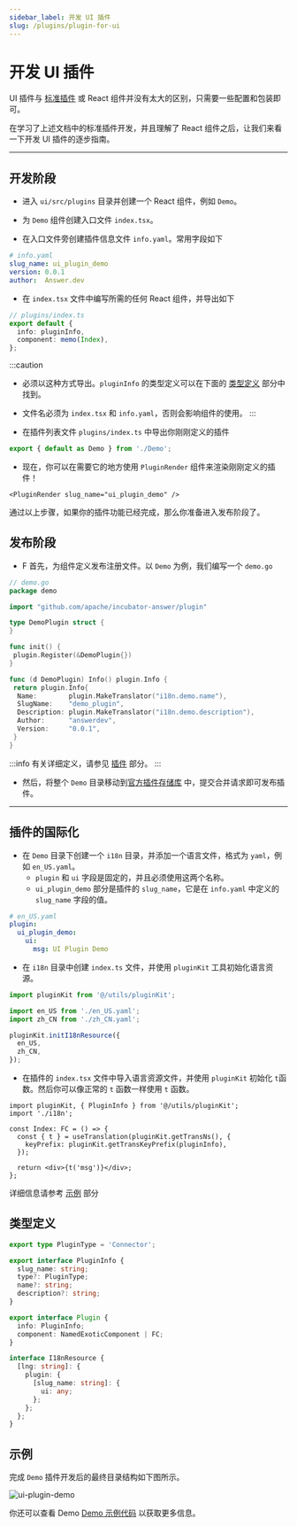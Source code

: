 ```yaml
---
sidebar_label: 开发 UI 插件
slug: /plugins/plugin-for-ui
---
```


# 开发 UI 插件

UI 插件与 [标准插件](/docs/plugins) 或 React 组件并没有太大的区别，只需要一些配置和包装即可。

在学习了上述文档中的标准插件开发，并且理解了 React 组件之后，让我们来看一下开发 UI 插件的逐步指南。

---

## 开发阶段

* 进入 `ui/src/plugins` 目录并创建一个 React 组件，例如 `Demo`。

* 为 `Demo` 组件创建入口文件 `index.tsx`。

* 在入口文件旁创建插件信息文件 `info.yaml`。常用字段如下

```yaml
# info.yaml
slug_name: ui_plugin_demo
version: 0.0.1
author:  Answer.dev
```

* 在 `index.tsx` 文件中编写所需的任何 React 组件，并导出如下

```ts
// plugins/index.ts
export default {
  info: pluginInfo,
  component: memo(Index),
};
```

:::caution

* 必须以这种方式导出。`pluginInfo` 的类型定义可以在下面的 [类型定义](#type-definitions) 部分中找到。

* 文件名必须为 `index.tsx` 和 `info.yaml`，否则会影响组件的使用。
:::

* 在插件列表文件 `plugins/index.ts` 中导出你刚刚定义的插件

```ts
export { default as Demo } from './Demo';
```

* 现在，你可以在需要它的地方使用 `PluginRender` 组件来渲染刚刚定义的插件！

```tsx
<PluginRender slug_name="ui_plugin_demo" />
```

通过以上步骤，如果你的插件功能已经完成，那么你准备进入发布阶段了。

## 发布阶段

* F 首先，为组件定义发布注册文件。以 `Demo` 为例，我们编写一个 `demo.go`

```go
// demo.go
package demo

import "github.com/apache/incubator-answer/plugin"

type DemoPlugin struct {
}

func init() {
 plugin.Register(&DemoPlugin{})
}

func (d DemoPlugin) Info() plugin.Info {
 return plugin.Info{
  Name:        plugin.MakeTranslator("i18n.demo.name"),
  SlugName:    "demo_plugin",
  Description: plugin.MakeTranslator("i18n.demo.description"),
  Author:      "answerdev",
  Version:     "0.0.1",
 }
}
```

:::info
有关详细定义，请参见 [插件](/docs/plugins) 部分。
:::

* 然后，将整个 `Demo` 目录移动到[官方插件存储库](https://github.com/apache/incubator-answer-plugins) 中，提交合并请求即可发布插件。

---

## 插件的国际化

* 在 `Demo` 目录下创建一个 `i18n` 目录，并添加一个语言文件，格式为 `yaml`，例如 `en_US.yaml`。
  * `plugin` 和 `ui` 字段是固定的，并且必须使用这两个名称。
  * `ui_plugin_demo` 部分是插件的 `slug_name`，它是在 `info.yaml` 中定义的 `slug_name` 字段的值。

```yaml
# en_US.yaml
plugin:
  ui_plugin_demo:
    ui:
      msg: UI Plugin Demo
```

* 在 `i18n` 目录中创建 `index.ts` 文件，并使用 `pluginKit` 工具初始化语言资源。

```ts
import pluginKit from '@/utils/pluginKit';

import en_US from './en_US.yaml';
import zh_CN from './zh_CN.yaml';

pluginKit.initI18nResource({
  en_US,
  zh_CN,
});
```

* 在插件的 `index.tsx` 文件中导入语言资源文件，并使用 `pluginKit` 初始化 `t`函数。然后你可以像正常的 `t` 函数一样使用 `t` 函数。

```tsx
import pluginKit, { PluginInfo } from '@/utils/pluginKit';
import './i18n';

const Index: FC = () => {
  const { t } = useTranslation(pluginKit.getTransNs(), {
    keyPrefix: pluginKit.getTransKeyPrefix(pluginInfo),
  });

  return <div>{t('msg')}</div>;
};
```

详细信息请参考 [示例](#example) 部分

## 类型定义

```ts
export type PluginType = 'Connector';

export interface PluginInfo {
  slug_name: string;
  type?: PluginType;
  name?: string;
  description?: string;
}

export interface Plugin {
  info: PluginInfo;
  component: NamedExoticComponent | FC;
}

interface I18nResource {
  [lng: string]: {
    plugin: {
      [slug_name: string]: {
        ui: any;
      };
    };
  };
}
```

## 示例

完成 `Demo` 插件开发后的最终目录结构如下图所示。

![ui-plugin-demo](/img/docs/ui-plugin-demo.jpeg)

你还可以查看 Demo [Demo 示例代码](https://github.com/apache/incubator-answer/tree/main/ui/src/plugins/Demo) 以获取更多信息。
